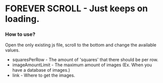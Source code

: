 # FOREVER SCROLL - Just keeps on loading.

### How to use?
Open the only existing js file, scroll to the bottom and change the available values.
* squaresPerRow - The amount of 'squares' that there should be per row.
* imageAmountLimit - The maximum amount of images (Ex. When you have a database of images.)
* link - Where to get the images.
